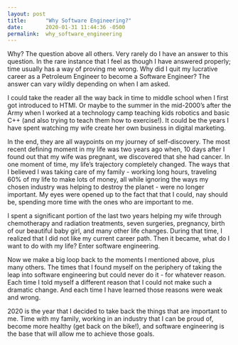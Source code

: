 ```yaml
---
layout: post
title:      "Why Software Engineering?"
date:       2020-01-31 11:44:36 -0500
permalink:  why_software_engineering
---
```



Why? The question above all others. Very rarely do I have an answer to this question. In the rare instance that I feel as though I have answered properly; time usually has a way of proving me wrong. Why did I quit my lucrative career as a Petroleum Engineer to become a Software Engineer? The answer can vary wildly depending on when I am asked. 

I could take the reader all the way back in time to middle school when I first got introduced to HTMl. Or maybe to the summer in the mid-2000’s after the Army when I worked at a technology camp teaching kids robotics and basic C++ (and also trying to teach them how to exercise!). It could be the years I have spent watching my wife create her own business in digital marketing. 

In the end, they are all waypoints on my journey of self-discovery. The most recent defining moment in my life was two years ago when, 10 days after I found out that my wife was pregnant, we discovered that she had cancer. In one moment of time, my life’s trajectory completely changed. The ways that I believed I was taking care of my family - working long hours, traveling 60% of my life to make lots of money, all while ignoring the ways my chosen industry was helping to destroy the planet - were no longer important. My eyes were opened up to the fact that that I could, nay should be, spending more time with the ones who are important to me. 

I spent a significant portion of the last two years helping my wife through chemotherapy and radiation treatments, seven surgeries, pregnancy, birth of our beautiful baby girl, and many other life changes. During that time, I realized that I did not like my current career path. Then it became, what do I want to do with my life? Enter software engineering. 

Now we make a big loop back to the moments I mentioned above, plus many others. The times that I found myself on the periphery of taking the leap into software engineering but could never do it - for whatever reason. Each time I told myself a different reason that I could not make such a dramatic change. And each time I have learned those reasons were weak and wrong. 

2020 is the year that I decided to take back the things that are important to me. Time with my family, working in an industry that I can be proud of, become more healthy (get back on the bike!), and software engineering is the base that will allow me to achieve those goals. 
> 
